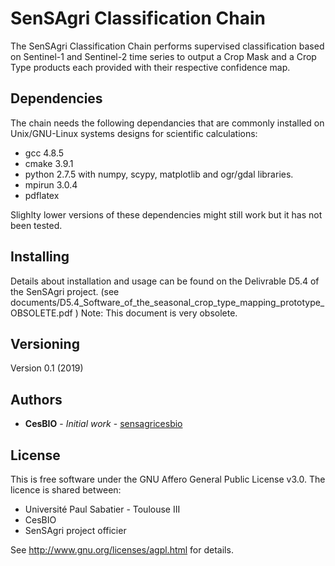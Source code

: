 # SenSAgri Classification Chain
The SenSAgri Classification Chain performs supervised classification based on Sentinel-1 and Sentinel-2 time series
to output a Crop Mask and a Crop Type products each provided with their respective confidence map.

## Dependencies
The chain needs the following dependancies that are commonly installed on Unix/GNU-Linux systems designs for scientific calculations:
- gcc 4.8.5
- cmake 3.9.1
- python 2.7.5 with numpy, scypy, matplotlib and ogr/gdal libraries.
- mpirun 3.0.4
- pdflatex

Slighlty lower versions of these dependencies might still work but it has not been tested.

## Installing
Details about installation and usage can be found on the Delivrable D5.4 of the SenSAgri project.
(see documents/D5.4_Software_of_the_seasonal_crop_type_mapping_prototype_OBSOLETE.pdf )
Note: This document is very obsolete.

## Versioning
Version 0.1 (2019)

## Authors
* **CesBIO** - *Initial work* - [sensagricesbio](https://github.com/sensagricesbio)

## License
This is free software under the GNU Affero General Public License v3.0. The licence is shared between:
- Université Paul Sabatier - Toulouse III
- CesBIO
- SenSAgri project officier

See http://www.gnu.org/licenses/agpl.html for details.
